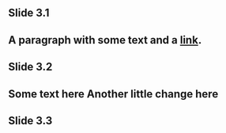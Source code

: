 ## Slide 3.1
A paragraph with some text and a [link](https://hakim.se).
---
## Slide 3.2
Some text here
Another little change here
---
## Slide 3.3
